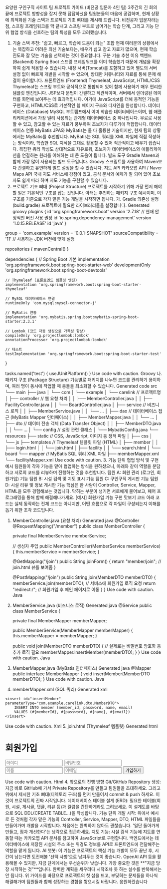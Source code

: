 요양원 구인구직 사이트 팀 프로젝트 가이드 (비전공 입문자 4인 팀)
3주간의 긴 회의 끝에 프로젝트 방향성을 잡지 못해 답답하셨을 팀원분들의 마음에 공감하며, 현재 상황에 최적화된 기술 스택과 프로젝트 기초 뼈대를 제시해 드립니다. 비전공자 입문자라는 점, 스프링 프레임워크를 막 끝내고 스프링 부트로 넘어가는 학습 단계, 그리고 기능 단위 협업 방식을 선호하는 팀의 특성을 모두 고려했습니다.
1. 기술 스택 추천: "쉽고, 빠르고, 학습에 도움이 되는" 조합
현재 여러분의 상황에서는 복잡하고 어려운 최신 기술보다는, 배우기 쉽고 참고 자료가 많으며, 현재 학습 진도와 잘 맞는 기술을 선택하는 것이 중요합니다.
구분	기술	추천 이유
백엔드 (Backend)	Spring Boot	스프링 프레임워크를 이미 학습했기 때문에 개념을 확장하여 쉽게 적용할 수 있습니다. 내장 서버(Tomcat)를 포함하고 있어 별도의 서버 설정 없이 빠르게 개발을 시작할 수 있으며, 방대한 커뮤니티와 자료를 통해 문제 해결이 용이합니다.
프론트엔드 (Frontend)	Thymeleaf, JavaScript, HTML/CSS	Thymeleaf는 스프링 부트와 공식적으로 통합되어 있어 함께 사용하기 매우 편리한 템플릿 엔진입니다. JSP보다 문법이 간결하고 직관적이며, 서버에서 렌더링된 데이터를 화면에 보여주는 데 효과적입니다. 여기에 JavaScript를 더해 동적인 기능을 구현하고, HTML/CSS로 기본적인 웹 페이지 구조와 디자인을 완성합니다.
데이터베이스 (Database)	MySQL	부트캠프에서 이미 학습한 데이터베이스이며, 웹 애플리케이션에서 가장 널리 사용되는 관계형 데이터베이스 중 하나입니다. 무료로 사용할 수 있고, 참고할 수 있는 자료가 풍부하여 초보자가 다루기에 적합합니다.
데이터베이스 연동	MyBatis	JPA와 MyBatis는 둘 다 훌륭한 기술이지만, 현재 팀의 상황에서는 MyBatis를 추천합니다. MyBatis는 SQL 쿼리를 XML 파일에 직접 작성하는 방식이라, 학습한 SQL 지식을 그대로 활용할 수 있어 직관적이고 배우기 쉽습니다. 복잡한 쿼리 작성도 상대적으로 자유로워, 초보자가 데이터베이스와 애플리케이션을 연결하는 원리를 이해하는 데 큰 도움이 됩니다.
빌드 도구	Gradle	Maven과 함께 가장 많이 사용되는 빌드 도구입니다. Groovy 스크립트를 사용하여 Maven보다 간결하고 유연하게 빌드 설정을 할 수 있습니다.
지도 API	카카오맵 API / Naver Maps API	국내 지도 서비스에 강점이 있고, 공식 문서와 예제가 잘 되어 있어 초보자도 쉽게 따라 하며 지도 기능을 구현할 수 있습니다.
2. 프로젝트 기초 뼈대 (Project Structure)
프로젝트를 시작하기 위해 가장 먼저 해야 할 일은 기본적인 구조를 잡는 것입니다. 아래는 추천하는 패키지 구조 예시이며, 이 구조를 기준으로 각자 맡은 기능 개발을 시작하면 됩니다.
가. Gradle 의존성 설정 (build.gradle)
프로젝트에 필요한 라이브러리들을 설정합니다.
Generated groovy
plugins {
    id 'org.springframework.boot' version '2.7.18' // 현재 안정적인 버전 사용 권장
    id 'io.spring.dependency-management' version '1.0.15.RELEASE'
    id 'java'
}

group = 'com.example'
version = '0.0.1-SNAPSHOT'
sourceCompatibility = '11' // 사용하는 JDK 버전에 맞게 설정

repositories {
    mavenCentral()
}

dependencies {
    // Spring Boot 기본
    implementation 'org.springframework.boot:spring-boot-starter-web'
    developmentOnly 'org.springframework.boot:spring-boot-devtools'

    // Thymeleaf (프론트엔드 템플릿 엔진)
    implementation 'org.springframework.boot:spring-boot-starter-thymeleaf'

    // MySQL 데이터베이스 연결
    runtimeOnly 'com.mysql:mysql-connector-j'

    // MyBatis 연동
    implementation 'org.mybatis.spring.boot:mybatis-spring-boot-starter:2.3.1'

    // Lombok (코드 자동 생성으로 가독성 향상)
    compileOnly 'org.projectlombok:lombok'
    annotationProcessor 'org.projectlombok:lombok'

    // 테스트
    testImplementation 'org.springframework.boot:spring-boot-starter-test'
}

tasks.named('test') {
    useJUnitPlatform()
}
Use code with caution.
Groovy
나. 패키지 구조 (Package Structure)
기능별로 패키지를 나누면 코드를 관리하기 용이하며, 여러 명이 동시에 작업할 때 충돌을 최소화할 수 있습니다.
Generated code
src
└── main
    ├── java
    │   └── com
    │       └── example
    │           └── carelink  // 프로젝트명
    │               ├── controller // 웹 요청 처리
    │               │   ├── MemberController.java
    │               │   ├── FacilityController.java
    │               │   └── BoardController.java
    │               ├── service    // 비즈니스 로직
    │               │   ├── MemberService.java
    │               │   └── ...
    │               ├── dao        // 데이터베이스 접근 (MyBatis Mapper 인터페이스)
    │               │   ├── MemberMapper.java
    │               │   └── ...
    │               ├── dto        // 데이터 전송 객체 (Data Transfer Object)
    │               │   ├── MemberDTO.java
    │               │   └── ...
    │               └── config     // 설정 관련 클래스
    │                   └── MybatisConfig.java
    └── resources
        ├── static // CSS, JavaScript, 이미지 등 정적 파일
        │   ├── css
        │   └── js
        ├── templates // Thymeleaf 템플릿 파일 (HTML)
        │   ├── member
        │   │   ├── login.html
        │   │   └── join.html
        │   ├── facility
        │   │   └── search.html
        │   └── board
        └── mapper // MyBatis SQL 쿼리 XML 파일
            ├── memberMapper.xml
            └── facilityMapper.xml
Use code with caution.
3. 기능 단위 협업 방식 및 구현 예시
팀원들이 각자 기능을 맡아 협업하는 방식을 원하셨으니, 아래와 같이 역할을 분담하고 서로의 코드를 리뷰하며 진행하는 것을 추천합니다.
팀원 A: 회원 관리 (로그인, 회원가입) 기능
팀원 B: 시설 검색 및 지도 표시 기능
팀원 C: 구인구직 게시판 기능
팀원 D: 시설 리뷰 및 정보 게시판 기능
핵심은 한 사람이 Controller, Service, Mapper, HTML을 모두 경험해보는 것입니다. 막히는 부분이 생기면 서로에게 물어보고, 페어 프로그래밍을 통해 함께 해결해나가세요.
[예시] 회원가입 기능 구현 맛보기 코드
아래 코드는 실제 동작하는 전체 코드는 아니지만, 어떤 흐름으로 각 파일이 구성되는지 이해를 돕기 위한 조각 코드입니다.
1. MemberController.java (요청 처리)
Generated java
@Controller
@RequestMapping("/member")
public class MemberController {

    private final MemberService memberService;

    // 생성자 주입
    public MemberController(MemberService memberService) {
        this.memberService = memberService;
    }

    @GetMapping("/join")
    public String joinForm() {
        return "member/join"; // join.html 뷰를 보여줌
    }

    @PostMapping("/join")
    public String join(MemberDTO memberDTO) {
        memberService.join(memberDTO); // 서비스에 회원가입 로직 요청
        return "redirect:/"; // 회원가입 후 메인 페이지로 이동
    }
}
Use code with caution.
Java
2. MemberService.java (비즈니스 로직)
Generated java
@Service
public class MemberService {

    private final MemberMapper memberMapper;

    public MemberService(MemberMapper memberMapper) {
        this.memberMapper = memberMapper;
    }

    public void join(MemberDTO memberDTO) {
        // 실제로는 비밀번호 암호화 등 추가 로직 필요
        memberMapper.insertMember(memberDTO);
    }
}
Use code with caution.
Java
3. MemberMapper.java (MyBatis 인터페이스)
Generated java
@Mapper
public interface MemberMapper {
    void insertMember(MemberDTO memberDTO);
}
Use code with caution.
Java
4. memberMapper.xml (SQL 쿼리)
Generated xml
<?xml version="1.0" encoding="UTF-8" ?>
<!DOCTYPE mapper PUBLIC "-//mybatis.org//DTD Mapper 3.0//EN" "http://mybatis.org/dtd/mybatis-3-mapper.dtd">
<mapper namespace="com.example.carelink.dao.MemberMapper">

    <insert id="insertMember" parameterType="com.example.carelink.dto.MemberDTO">
        INSERT INTO member (member_id, password, name, email)
        VALUES (#{memberId}, #{password}, #{name}, #{email})
    </insert>

</mapper>
Use code with caution.
Xml
5. join.html (Thymeleaf 템플릿)
Generated html
<!DOCTYPE html>
<html xmlns:th="http://www.thymeleaf.org">
<head>
    <title>회원가입</title>
</head>
<body>
    <h1>회원가입</h1>
    <form action="/member/join" method="post">
        <input type="text" name="memberId" placeholder="아이디">
        <input type="password" name="password" placeholder="비밀번호">
        <input type="text" name="name" placeholder="이름">
        <input type="email" name="email" placeholder="이메일">
        <button type="submit">가입하기</button>
    </form>
</body>
</html>
Use code with caution.
Html
4. 앞으로의 진행 방향
Git/GitHub Repository 생성: 지금 바로 GitHub에 가서 Private Repository를 만들고 팀원들을 초대하세요. 그리고 위에서 제시한 기초 뼈대(디렉토리 구조)를 먼저 만들어서 commit & push 하세요. 이것이 프로젝트의 진짜 시작입니다.
데이터베이스 테이블 설계 (ERD): 필요한 테이블(회원, 시설, 게시글, 댓글, 리뷰 등)과 컬럼을 간단하게라도 그려보세요. 이 설계도를 바탕으로 SQL DDL(CREATE TABLE...)을 작성합니다.
기능 단위 개발 시작: 위에서 예시로 든 것처럼 각자 맡은 기능의 Controller, Service, Mapper, DTO, HTML 파일들을 만들어가며 개발을 시작합니다. 처음에는 완벽하지 않아도 괜찮습니다. '일단 돌아가게 만들고, 점차 개선한다'는 생각으로 접근하세요.
지도 기능: 시설 검색 기능에 지도를 연동할 때는 카카오맵 API 문서를 참고하여 JavaScript로 구현합니다. 백엔드에서는 데이터베이스에 저장된 시설의 주소 또는 위경도 정보를 API로 프론트엔드에 전달해주는 역할을 맡게 됩니다.
AI 챗봇: 이 기능은 프로젝트의 핵심 기능 개발이 모두 끝난 후, 시간이 남는다면 도전해볼 '선택 사항'으로 남겨두는 것이 좋습니다. OpenAI API 등을 활용해볼 수 있지만, 지금 단계에서는 우선순위가 낮습니다.
가장 중요한 것은 **"지금 당장 시작하는 것"**입니다. 완벽한 계획을 세우려다 시작조차 못 하는 실수를 반복해서는 안 됩니다. 위 가이드를 바탕으로 프로젝트의 첫 삽을 뜨고, 부딪히는 문제들을 하나씩 해결해가며 팀원들과 함께 성장하는 경험을 쌓으시길 바랍니다. 응원하겠습니다